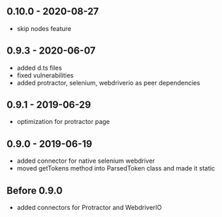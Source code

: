## 0.10.0 - 2020-08-27
* skip nodes feature
## 0.9.3 - 2020-06-07
* added d.ts files
* fixed vulnerabilities
* added protractor, selenium, webdriverio as peer dependencies
## 0.9.1 - 2019-06-29
* optimization for protractor page
## 0.9.0 - 2019-06-19
* added connector for native selenium webdriver
* moved getTokens method into ParsedToken class and made it static
## Before 0.9.0
* added connectors for Protractor and WebdriverIO
